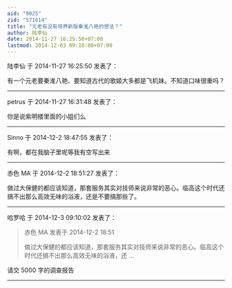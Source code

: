 ```yaml
---
aid: "9025"
zid: "571614"
title: "元老有没有培养新版秦淮八艳的想法？"
author: 陆李仙
date: 2014-11-27 16:25:50+07:00
lastmod: 2014-12-03 09:10:00+07:00
---
```


陆李仙 于 2014-11-27 16:25:50 发表了：

有一个元老要秦淮八艳、要知道古代的歌姬大多都是飞机妹。不知道口味很重吗？

---

petrus 于 2014-11-27 16:31:48 发表了：

你是说紫明楼里面的小姐们么

---

Sinno 于 2014-12-2 18:47:55 发表了：

有啊，都在我脑子里呢等我有空写出来

---

赤色 MA 于 2014-12-2 18:51:27 发表了：

做过大保健的都应该知道，那套服务其实对技师来说非常的恶心。临高这个时代还搞不出那么高效无味的浴液，还是不要搞那些了。

---

哈罗哈 于 2014-12-3 09:10:02 发表了：

> 赤色 MA 发表于 2014-12-2 18:51
>
> 做过大保健的都应该知道，那套服务其实对技师来说非常的恶心。临高这个时代还搞不出那么高效无味的浴液，还 ...

请交 5000 字的调查报告

---
